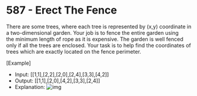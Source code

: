# 587 - Erect The Fence
There are some trees, where each tree is represented by (x,y) coordinate in a two-dimensional garden. Your job is to fence the entire garden using the minimum length of rope as it is expensive. The garden is well fenced only if all the trees are enclosed. Your task is to help find the coordinates of trees which are exactly located on the fence perimeter.

[Example]
- Input: [[1,1],[2,2],[2,0],[2,4],[3,3],[4,2]]
- Output: [[1,1],[2,0],[4,2],[3,3],[2,4]]
- Explanation:
![img](https://assets.leetcode.com/uploads/2018/10/12/erect_the_fence_1.png)
